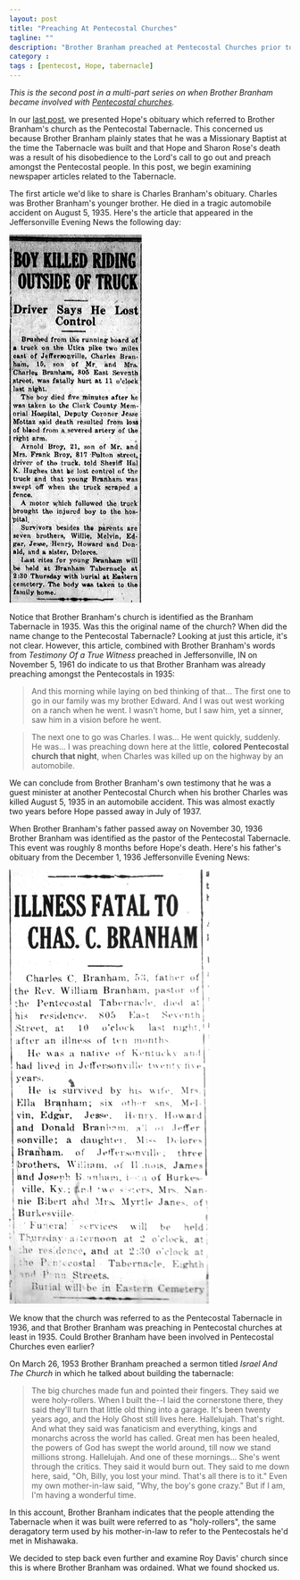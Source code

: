 ```yaml
---
layout: post
title: "Preaching At Pentecostal Churches"
tagline: ""
description: "Brother Branham preached at Pentecostal Churches prior to Hope's death."
category : 
tags : [pentecost, Hope, tabernacle]
---
```

_This is the second post in a multi-part series on when Brother Branham became involved with <a href="/tags.html#pentecost-ref">Pentecostal churches</a>._

In our [last post](/2013/06/19/Where-My-Sorrow-Started), we presented Hope's obituary which referred to Brother Branham's church as the Pentecostal Tabernacle.  This concerned us because Brother Branham plainly states that he was a Missionary Baptist at the time the Tabernacle was built and that Hope and Sharon Rose's death was a result of his disobedience to the Lord's call to go out and preach amongst the Pentecostal people.  In this post, we begin examining newspaper articles related to the Tabernacle.

The first article we'd like to share is Charles Branham's obituary.  Charles was Brother Branham's younger brother.  He died in a tragic automobile accident on August 5, 1935.  Here's the article that appeared in the Jeffersonville Evening News the following day:

 <img src="/assets/Obituaries/CharlesBrother.jpg" alt="Charles Branham's  (younger brother) Obituary" class="img img-polaroid" />
 
 Notice that Brother Branham's church is identified as the Branham Tabernacle in 1935.  Was this the original name of the church?  When did the name change to the Pentecostal Tabernacle?  Looking at just this article, it's not clear.  However, this article, combined with Brother Branham's words from _Testimony Of a True Witness_ preached in Jeffersonville, IN on November 5, 1961 do indicate to us that Brother Branham was already preaching amongst the Pentecostals in 1935:

>And this morning while laying on bed thinking of that... The first one to go in our family was my brother Edward. And I was out west working on a ranch when he went. I wasn't home, but I saw him, yet a sinner, saw him in a vision before he went.
 
>The next one to go was Charles. I was... He went quickly, suddenly. He was... I was preaching down here at the little, **colored Pentecostal church that night**, when Charles was killed up on the highway by an automobile.

We can conclude from Brother Branham's own testimony that he was a guest minister at another Pentecostal Church when his brother Charles was killed August 5, 1935 in an automobile accident.  This was almost exactly two years before Hope passed away in July of 1937.  

When Brother Branham's father passed away on November 30, 1936 Brother Branham was identified as the pastor of the Pentecostal Tabernacle.  This event was roughly 8 months before Hope's death.  Here's his father's obituary from the December 1, 1936 Jeffersonville Evening News:

<img src="/assets/Charles/obituary.jpg" alt="Charles Branham's (father) Obituary" class="img img-polaroid" />
 
We know that the church was referred to as the Pentecostal Tabernacle in 1936, and that Brother Branham was preaching in Pentecostal churches at least in 1935.  Could Brother Branham have been involved in Pentecostal Churches even earlier?
 
On March 26, 1953 Brother Branham preached a sermon titled _Israel And The Church_ in which he talked about building the tabernacle:

>The big churches made fun and pointed their fingers. They said we were holy-rollers. When I built the--I laid the cornerstone there, they said they'll turn that little old thing into a garage. It's been twenty years ago, and the Holy Ghost still lives here. Hallelujah. That's right. And what they said was fanaticism and everything, kings and monarchs across the world has called. Great men has been healed, the powers of God has swept the world around, till now we stand millions strong. Hallelujah. And one of these mornings... She's went through the critics. They said it would burn out. They said to me down here, said, "Oh, Billy, you lost your mind. That's all there is to it." Even my own mother-in-law said, "Why, the boy's gone crazy." But if I am, I'm having a wonderful time.

In this account, Brother Branham indicates that the people attending the Tabernacle when it was built were referred to as "holy-rollers", the same deragatory term used by his mother-in-law to refer to the Pentecostals he'd met in Mishawaka.  

We decided to step back even further and examine Roy Davis' church since this is where Brother Branham was ordained.  What we found shocked us.
 


